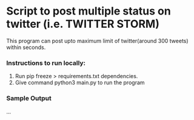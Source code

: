 # Script to post multiple status on twitter (i.e. TWITTER STORM)
This program can post upto maximum limit of twitter(around 300 tweets) within seconds.
### Instructions to run locally:
1. Run pip freeze > requirements.txt dependencies.
2. Give command python3 main.py to run the program

### Sample Output
...